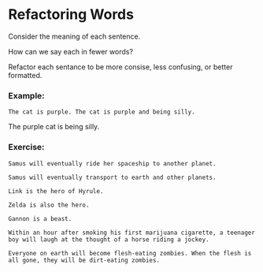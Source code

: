 # Refactoring Words

Consider the meaning of each sentence. 

How can we say each in fewer words? 

Refactor each sentance to be more consise, less confusing, or better formatted.

### Example:

```
The cat is purple. The cat is purple and being silly.
```

The purple cat is being silly.

### Exercise:

```
Samus will eventually ride her spaceship to another planet.
```

```
Samus will eventually transport to earth and other planets.
```

```
Link is the hero of Hyrule.
```

```
Zelda is also the hero.
```

```
Gannon is a beast.
```

```
Within an hour after smoking his first marijuana cigarette, a teenager boy will laugh at the thought of a horse riding a jockey. 
```

```
Everyone on earth will become flesh-eating zombies. When the flesh is all gone, they will be dirt-eating zombies. 
```
